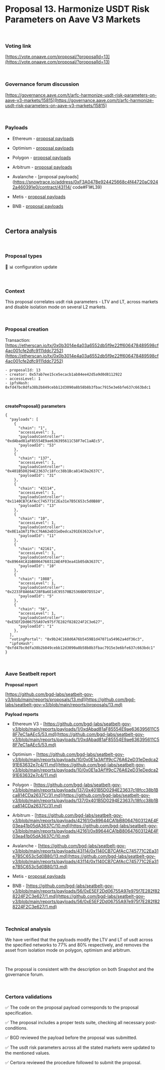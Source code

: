 # Proposal 13. Harmonize USDT Risk Parameters on Aave V3 Markets

<br>

### Voting link

[https://vote.onaave.com/proposal/?proposalId=13](https://vote.onaave.com/proposal/?proposalId=13)

<br>

### Governance forum discussion

[https://governance.aave.com/t/arfc-harmonize-usdt-risk-parameters-on-aave-v3-markets/15815](https://governance.aave.com/t/arfc-harmonize-usdt-risk-parameters-on-aave-v3-markets/15815)

<br>

### Payloads

* Ethereum - [proposal payloads](https://etherscan.io/address/0x54F3899FB8b3156f2372ABE86826Fb919DA7a6ff#code#F1#L1)

* Optimism - [proposal payloads](https://optimistic.etherscan.io/address/0xEe92C48395442f8b8489f12e626052FbA2faf661#code#F1#L1)

* Polygon - [proposal payloads](https://polygonscan.com/address/0x5E2174a1A87AbC9ece9a35e75BC7d88F1f5C9344#code#F1#L1)

* Arbitrum - [proposal payloads](https://arbiscan.io/address/0xE55D0c9909C32951ECC5A346342f8D62F362811c#code#F1#L1)

* Avalanche - [proposal payloads](https://snowtrace.io/address/0xF3A0478e924425668c4f44720aC9242a460391e0/contract/43114/
code#F1#L39)

* Metis - [proposal payloads]()

* BNB - [proposal payloads](https://bscscan.com/address/0xCc493B98D43Ff1562b80202dE64FdD10b489Ce17#code#F1#L1)

<br>

## Certora analysis

<br>

### Proposal types

:wrench: :bar_chart: configuration update

<br>

### Context

This proposal correlates usdt risk parameters - LTV and LT, across markets and disable isolation mode on several L2 markets.

<br>

### Proposal creation

Transaction: [https://etherscan.io/tx/0x0b3014e4a03a6552db5f9e22ff606478489598cf4ac001cfe2dfc9111ddc7252](https://etherscan.io/tx/0x0b3014e4a03a6552db5f9e22ff606478489598cf4ac001cfe2dfc9111ddc7252)

```
- proposalId: 13
- creator: 0x57ab7ee15ce5ecacb1ab84ee42d5a9d0d8112922
- accessLevel: 1
- ipfsHash: 0xfd47bc0dfa38b2b849cebb12d3090a8b58b8b3fbac7915e3e6bfe637c663bdc1
```

<br>

**createProposal() parameters**

```
{
  "payloads": [
    {
      "chain": "1",
      "accessLevel": 1,
      "payloadsController": "0xdAbad81aF85554E9ae636395611C58F7eC1aAEc5",
      "payloadId": "53"
    },
    {
      "chain": "137",
      "accessLevel": 1,
      "payloadsController": "0x401B5D0294E23637c18fcc38b1Bca814CDa2637C",
      "payloadId": "31"
    },
    {
      "chain": "43114",
      "accessLevel": 1,
      "payloadsController": "0x1140CB7CAfAcC745771C2Ea31e7B5C653c5d0B80",
      "payloadId": "13"
    },
    {
      "chain": "10",
      "accessLevel": 1,
      "payloadsController": "0x0E1a3Af1f9cC76A62eD31eDedca291E63632e7c4",
      "payloadId": "11"
    },
    {
      "chain": "42161",
      "accessLevel": 1,
      "payloadsController": "0x89644CA1bB8064760312AE4F03ea41b05dA3637C",
      "payloadId": "10"
    },
    {
      "chain": "1088",
      "accessLevel": 1,
      "payloadsController": "0x2233F8A66A728FBa6E1dC95570B25360D07D5524",
      "payloadId": "5"
    },
    {
      "chain": "56",
      "accessLevel": 1,
      "payloadsController": "0xE5EF2Dd06755A97e975f7E282f828224F2C3e627",
      "payloadId": "1"
    },
  ],
  "votingPortal": "0x9b24C168d6A76b5459B1d47071a54962a4df36c3",
  "ipfsHash": "0xfd47bc0dfa38b2b849cebb12d3090a8b58b8b3fbac7915e3e6bfe637c663bdc1"
}
```

<br>

### Aave Seatbelt report

**Proposal report**

[https://github.com/bgd-labs/seatbelt-gov-v3/blob/main/reports/proposals/13.md](https://github.com/bgd-labs/seatbelt-gov-v3/blob/main/reports/proposals/13.md)

**Payload reports**

* Ethereum V3 - [https://github.com/bgd-labs/seatbelt-gov-v3/blob/main/reports/payloads/1/0xdAbad81aF85554E9ae636395611C58F7eC1aAEc5/53.md](https://github.com/bgd-labs/seatbelt-gov-v3/blob/main/reports/payloads/1/0xdAbad81aF85554E9ae636395611C58F7eC1aAEc5/53.md)

* Optimism - [https://github.com/bgd-labs/seatbelt-gov-v3/blob/main/reports/payloads/10/0x0E1a3Af1f9cC76A62eD31eDedca291E63632e7c4/11.md](https://github.com/bgd-labs/seatbelt-gov-v3/blob/main/reports/payloads/10/0x0E1a3Af1f9cC76A62eD31eDedca291E63632e7c4/11.md)

* Polygon - [https://github.com/bgd-labs/seatbelt-gov-v3/blob/main/reports/payloads/137/0x401B5D0294E23637c18fcc38b1Bca814CDa2637C/31.md](https://github.com/bgd-labs/seatbelt-gov-v3/blob/main/reports/payloads/137/0x401B5D0294E23637c18fcc38b1Bca814CDa2637C/31.md)

* Arbitrum - [https://github.com/bgd-labs/seatbelt-gov-v3/blob/main/reports/payloads/42161/0x89644CA1bB8064760312AE4F03ea41b05dA3637C/10.md](https://github.com/bgd-labs/seatbelt-gov-v3/blob/main/reports/payloads/42161/0x89644CA1bB8064760312AE4F03ea41b05dA3637C/10.md)

* Avalanche - [https://github.com/bgd-labs/seatbelt-gov-v3/blob/main/reports/payloads/43114/0x1140CB7CAfAcC745771C2Ea31e7B5C653c5d0B80/13.md](https://github.com/bgd-labs/seatbelt-gov-v3/blob/main/reports/payloads/43114/0x1140CB7CAfAcC745771C2Ea31e7B5C653c5d0B80/13.md)

* Metis - [proposal payloads]()

* BNB - [https://github.com/bgd-labs/seatbelt-gov-v3/blob/main/reports/payloads/56/0xE5EF2Dd06755A97e975f7E282f828224F2C3e627/1.md](https://github.com/bgd-labs/seatbelt-gov-v3/blob/main/reports/payloads/56/0xE5EF2Dd06755A97e975f7E282f828224F2C3e627/1.md)

<br>

### Technical analysis

We have verified that the payloads modify the LTV and LT of usdt across the specified networks to 77% and 80% respectively, and removes the asset from isolation mode on polygon, optimism and arbitrum.

<br>

The proposal is consistent with the description on both Snapshot and the governance forum.

<br>

### Certora validations

:white_check_mark: The code on the proposal payload corresponds to the proposal specification.

:white_check_mark: The proposal includes a proper tests suite, checking all necessary post-conditions. 

:white_check_mark: BGD reviewed the payload before the proposal was submitted.

:white_check_mark: The usdt risk parameters across all the stated markets were updated to the mentioned values.

:white_check_mark: Certora reviewed the procedure followed to submit the proposal.
